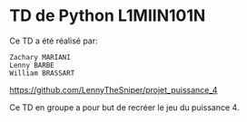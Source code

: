 # TD de Python L1MIIN101N

Ce TD a été réalisé par:

    Zachary MARIANI
    Lenny BARBE
    William BRASSART

https://github.com/LennyTheSniper/projet_puissance_4


Ce TD en groupe a pour but de recréer le jeu du puissance 4.
